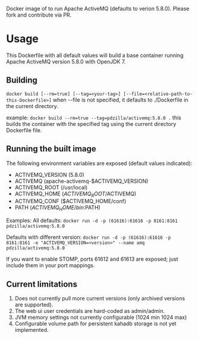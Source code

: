 Docker image of to run Apache ActiveMQ (defaults to verion 5.8.0).
Please fork and contribute via PR.

# Usage
This Dockerfile with all default values will build a base container running Apache ActiveMQ version 5.8.0 with OpenJDK 7.

## Building
`docker build [--rm=true] [--tag=<your-tag>] [--file=<relative-path-to-this-Dockerfile>]`
  when --file is not specified, it defaults to ./Dockerfile in the current directory.

example:  `docker build --rm=true --tag=pdzilla/activemq:5.8.0 .`
this builds the container with the specified tag using the current directory Dockerfile file.

## Running the built image
The following environment variables are exposed (default values indicated):

* ACTIVEMQ_VERSION (5.8.0)
* ACTIVEMQ (apache-activemq-$ACTIVEMQ_VERSION)
* ACTIVEMQ_ROOT (/usr/local)
* ACTIVEMQ\_HOME ($ACTIVEMQ_ROOT/$ACTIVEMQ)
* ACTIVEMQ\_CONF ($ACTIVEMQ_HOME/conf)
* PATH ($ACTIVEMQ_HOME/bin:$PATH)

Examples:
All defaults:
`docker run -d -p (61616):61616 -p 8161:8161 pdzilla/activemq:5.8.0`


Defaults with different version:
`docker run -d -p (61616):61616 -p 8161:8161 -e "ACTIVEMQ_VERSION=<version>" --name amq pdzilla/activemq:5.8.0`

If you want to enable STOMP, ports 61612 and 61613 are exposed; just include them in your port mappings.

## Current limitations
1. Does not currently pull more current versions (only archived versions are supported).
2. The web ui user credentials are hard-coded as admin/admin.
3. JVM memory settings not currently configurable (1024 min 1024 max)
4. Configurable volume path for persistent kahadb storage is not yet implemented.
